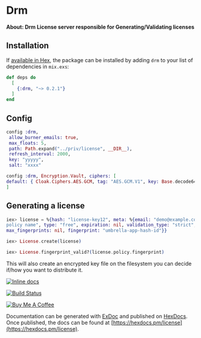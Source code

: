 # Drm

**About: Drm License server responsible for Generating/Validating licenses**


## Installation

If [available in Hex](https://hex.pm/docs/publish), the package can be installed by adding `drm` to your list of
dependencies in `mix.exs`:

```elixir
def deps do
  [
    {:drm, "~> 0.2.1"}
  ]
end
```

## Config

```elixir
config :drm,
 allow_burner_emails: true,
 max_floats: 5, 
 path: Path.expand("../priv/license", __DIR__),  
 refresh_interval: 2000,
 key: "yyyyy",
 salt: "xxxx"

config :drm, Encryption.Vault, ciphers: [
default: { Cloak.Ciphers.AES.GCM, tag: "AES.GCM.V1", key: Base.decode64!(System.get_env("ENCRYPTION_KEY")), iv_length: 12 }
]
```


## Generating a license

```elixir
iex> license = %{hash: "license-key12", meta: %{email: "demo@example.com", name: "licensee name"}, policy: %{name: "
policy name", type: "free", expiration: nil, validation_type: "strict", checkin: false, checkin_interval: nil,
max_fingerprints: nil, fingerprint: "umbrella-app-hash-id"}} 

iex> License.create(license)

iex> License.fingerprint_valid?(license.policy.fingerprint)
```
This will also create an encrypted key file on the filesystem you can decide if/how you want to distribute it.


[![Inline docs](http://inch-ci.org/github/mithereal/ex_drm.svg)](http://inch-ci.org/github/mithereal/ex_drm)

[![Build Status](https://circleci.com/gh/mithereal/ex_drm.svg?style=svg)](https://github.com/mithereal/ex_drm)


<a href="https://www.buymeacoffee.com/am8IcVA" target="_blank"><img src="https://bmc-cdn.nyc3.digitaloceanspaces.com/BMC-button-images/custom_images/orange_img.png" alt="Buy Me A Coffee" style="height: auto !important;width: auto !important;" ></a>

Documentation can be generated with [ExDoc](https://github.com/elixir-lang/ex_doc)
and published on [HexDocs](https://hexdocs.pm). Once published, the docs can be found
at [https://hexdocs.pm/license](https://hexdocs.pm/license).

